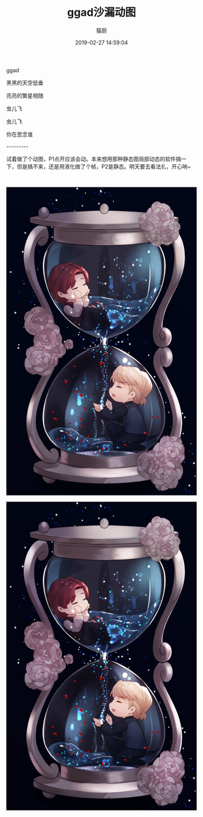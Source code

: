 ﻿---
layout: post
title: ggad沙漏动图
date: 2019-02-27 14:59:04
updated: 2019-02-27 14:59:04
comments: true
categories: [Photo]
tags: [ggad, 格邓]
author: "猫厨"
description: ""
toc: true
---

<p>ggad</p> 
<p>黑黑的天空低垂</p> 
<p>亮亮的繁星相随</p> 
<p>虫儿飞</p> 
<p>虫儿飞</p> 
<p>你在思念谁</p> 
<p>---------</p> 
<p>试着做了个动图，P1点开应该会动。本来想用那种静态图局部动态的软件搞一下，但是搞不来，还是用液化做了个帧，P2是静态。明天要去看法扎，开心呐~</p> 
<p><br /></p>

![](https://raw.githubusercontent.com/alicewish/meowchain247/master/img_cVZNdzJtQk9JV2Z5Z21UVDBhYzlMdUkyS0VEcmxkUjRhcnFUT2VCQUxodmlQNG9jRXNBVDRBPT0.gif)

![](https://raw.githubusercontent.com/alicewish/meowchain247/master/img_cVZNdzJtQk9JV2RQTk93MlQ0WU5TYm5PSWEzcG5INWRSNE1qUDVYN1BNS2NMaG01RzE1ZUdBPT0.jpg)